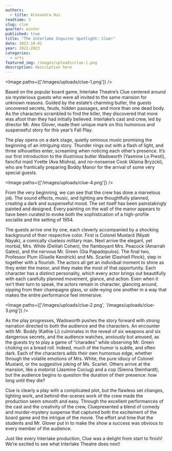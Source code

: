 ```yaml
---
authors:
  - title: Alexandra Hui
readtime: 3
slug: clue
quarter: winter
published: true
title: "The Interlake Inquirer Spotlight: Clue!"
date: 2022-10-01
year: 2022-2023
categories:
  - arts
featured_img: /images/uploads/clue-1.png
description: description here
---
```


<script>
    import Image from "$lib/components/Image.svelte";
</script>

<Image paths={['/images/uploads/clue-1.png']} />

Based on the popular board game, Interlake Theatre’s Clue centered around six mysterious guests who were all invited to the same mansion for unknown reasons. Guided by the estate’s charming butler, the guests uncovered secrets, feuds, hidden passages, and more than one dead body. As the characters scrambled to find the killer, they discovered that more was afoot than they had initially believed. Interlake’s cast and crew, led by director Mr. Alex Glover, made their unique mark on this humorous and suspenseful story for this year’s Fall Play.

The play opens on a dark stage, quietly ominous music promising the beginning of an intriguing story. Thunder rings out with a flash of light, and three silhouettes enter, screaming when noticing each other’s presence. It’s our first introduction to the illustrious butler Wadsworth (Yasmine Lo Presti), fanciful maid Yvette (Ava Mishra), and no-nonsense Cook (Alaina Bryzcki), who are frantically preparing Boddy Manor for the arrival of some very special guests.

<Image paths={['/images/uploads/clue-4.png']} />

From the very beginning, we can see that the crew has done a marvelous job. The sound effects, music, and lighting are thoughtfully planned, creating a dark and suspenseful mood. The set itself has been painstakingly painted and designed. Every painting on the wall of the manor appears to have been curated to evoke both the sophistication of a high-profile socialite and the setting of 1954.

The guests arrive one by one, each cleverly accompanied by a shocking background of their respective color. First is Colonel Mustard (Niyati Nayak), a comically clueless military man. Next arrive the elegant, yet morbid, Mrs. White (Delilah Cohen), the flamboyant Mrs. Peacock (Amarrah Gates), and the nervous Mr. Green (Gia Papadopulos). The final two, Professor Plum (Giselle Kendrick) and Ms. Scarlet (Dashiell Pinck), step in together with a flourish. The actors all get an individual moment to shine as they enter the manor, and they make the most of that opportunity. Each character has a distinct personality, which every actor brings out beautifully with each carefully planned movement, glance, and action. Even when it isn’t their turn to speak, the actors remain in character, glancing around, sipping from their champagne glass, or side-eying one another in a way that makes the entire performance feel immersive.

<Image paths={['/images/uploads/clue-2.png', '/images/uploads/clue-3.png']} />

As the play progresses, Wadsworth pushes the story forward with strong narration directed to both the audience and the characters. An encounter with Mr. Boddy (Kathie Li) culminates in the reveal of six weapons and six dangerous secrets, and the audience watches, anxiously but amused, as the guests try to play a game of “charades” while observing Mr. Green choking on a bread roll. Indeed, much of the humor is subtle, and often dark. Each of the characters adds their own humorous edge, whether through the volatile emotions of Mrs. White, the pure idiocy of Colonel Mustard, or the suggestive joking of Ms. Scarlet. Others arrive at the mansion, like a motorist (Jasmine Cociug) and a cop (Sienna Steinhardt), but the audience begins to question the duration of their presence: how long until they die?

Clue is clearly a play with a complicated plot, but the flawless set changes, lighting work, and behind-the-scenes work of the crew made the production seem smooth and easy. Through the excellent performances of the cast and the creativity of the crew, Cluepresented a blend of comedy and murder-mystery suspense that captured both the excitement of the board game and the intrigue of the movie. The effort and time that the students and Mr. Glover put in to make the show a success was obvious to every member of the audience.

Just like every Interlake production, Clue was a delight from start to finish! We’re excited to see what Interlake Theatre does next!
